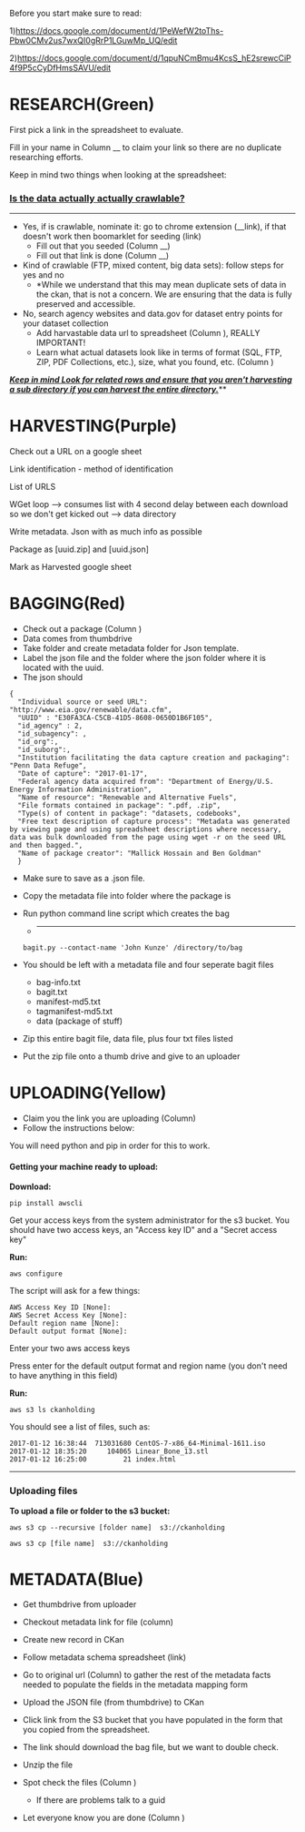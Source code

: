 Before you start make sure to read: 



1)https://docs.google.com/document/d/1PeWefW2toThs-Pbw0CMv2us7wxQI0gRrP1LGuwMp_UQ/edit

2)https://docs.google.com/document/d/1qpuNCmBmu4KcsS_hE2srewcCiP4f9P5cCyDfHmsSAVU/edit





# RESEARCH(Green)

First pick a link in the spreadsheet to evaluate. 

Fill in your name in Column __ to claim your link so there are no duplicate researching efforts. 

Keep in mind two things when looking at the spreadsheet: 



### <u>**Is the data actually actually crawlable?**</u>

****

- Yes, if is crawlable, nominate it:  go to chrome extension (__link), if that doesn't work then boomarklet for seeding (link)
  - Fill out that you seeded (Column __)
  - Fill out that link is done (Column __)
- Kind of crawlable (FTP, mixed content, big data sets): follow steps for yes and no
  - *While we understand that this may mean duplicate sets of data in the ckan, that is not a concern. We are ensuring that the data is fully preserved and accessible. 
- No, search agency websites and data.gov for dataset entry points for your dataset collection   
  - Add harvastable data url to spreadsheet (Column ), REALLY IMPORTANT! 
  - Learn what actual datasets look like in terms of format  (SQL, FTP, ZIP, PDF Collections, etc.), size,  what you found, etc. (Column )

***<u>Keep in mind Look for related rows and ensure that you aren't harvesting a sub directory if you can harvest the entire directory.</u>*****



# HARVESTING(Purple)

Check out a URL on a google sheet 

Link identification - method of identification 

List of URLS 

WGet loop —> consumes list with 4 second delay between each download so we don't get kicked out  —> data directory 

Write metadata. Json with as much info as possible

Package as [uuid.zip] and [uuid.json] 

Mark as Harvested google sheet

# BAGGING(Red)

- Check out a package (Column )
- Data comes from thumbdrive
- Take folder and create metadata folder for Json template. 
- Label the json file and the folder where the json folder where it is located with the uuid.
- The json should 

```
{
  "Individual source or seed URL": "http://www.eia.gov/renewable/data.cfm",
  "UUID" : "E30FA3CA-C5CB-41D5-8608-0650D1B6F105",
  "id_agency" : 2,
  "id_subagency": ,
  "id_org":,
  "id_suborg":,
  "Institution facilitating the data capture creation and packaging": "Penn Data Refuge",
  "Date of capture": "2017-01-17",
  "Federal agency data acquired from": "Department of Energy/U.S. Energy Information Administration",
  "Name of resource": "Renewable and Alternative Fuels",
  "File formats contained in package": ".pdf, .zip",
  "Type(s) of content in package": "datasets, codebooks",
  "Free text description of capture process": "Metadata was generated by viewing page and using spreadsheet descriptions where necessary, data was bulk downloaded from the page using wget -r on the seed URL and then bagged.",
  "Name of package creator": "Mallick Hossain and Ben Goldman"
  }
```

- Make sure to save as a .json file.

- Copy the metadata file into folder where the package is 

- Run python command line script which creates the bag 

  - [Python script to make a bag (command line)]: https://github.com/LibraryOfCongress/bagit-python

    ****

  ```
  bagit.py --contact-name 'John Kunze' /directory/to/bag
  ```

- You should be left with a metadata file and four seperate bagit files 

  - bag-info.txt
  - bagit.txt
  - manifest-md5.txt
  - tagmanifest-md5.txt
  - data  (package of stuff)

- Zip this entire bagit file, data file, plus four txt files listed 

- Put the zip file onto a thumb drive and give to an uploader

# UPLOADING(Yellow)

- Claim you the link you are uploading (Column)
- Follow the instructions below:

You will need python and pip in order for this to work.

#### **Getting your machine ready to upload:**

**Download:**

```
pip install awscli

```

Get your access keys from the system administrator for the s3 bucket. You should have two access keys, an "Access key ID" and a "Secret access key"

**Run:**

```
aws configure

```

The script will ask for a few things:

```
AWS Access Key ID [None]: 
AWS Secret Access Key [None]: 
Default region name [None]: 
Default output format [None]: 

```

Enter your two aws access keys

Press enter for the default output format and region name (you don't need to have anything in this field)

**Run:**

`aws s3 ls ckanholding`

You should see a list of files, such as:

```
2017-01-12 16:38:44  713031680 CentOS-7-x86_64-Minimal-1611.iso
2017-01-12 18:35:20     104065 Linear_Bone_13.stl
2017-01-12 16:25:00         21 index.html

```

------

### **Uploading files**

**To upload a file or folder to the s3 bucket:**

```
aws s3 cp --recursive [folder name]  s3://ckanholding

aws s3 cp [file name]  s3://ckanholding
```

# METADATA(Blue)

- Get thumbdrive from uploader 

- Checkout metadata link for file (column)

- Create new record in CKan

- Follow metadata schema spreadsheet (link)

- Go to original url (Column) to gather the rest of the metadata facts needed to populate the fields in the metadata mapping form

- Upload the JSON file (from thumbdrive) to CKan

- Click link from the S3 bucket that you have populated in the form that you copied from the spreadsheet. 

- The link should download the bag file, but we want to double check.

- Unzip the file

- Spot check the files (Column )

  - If there are problems talk to a guid

- Let everyone know you are done (Column )

  ​
